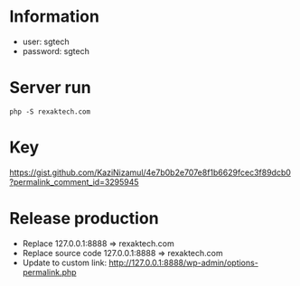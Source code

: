 # Information
- user: sgtech
- password: sgtech

# Server run
```
php -S rexaktech.com
```

# Key
https://gist.github.com/KaziNizamul/4e7b0b2e707e8f1b6629fcec3f89dcb0?permalink_comment_id=3295945

# Release production
- Replace 127.0.0.1:8888 => rexaktech.com
- Replace source code 127.0.0.1:8888 => rexaktech.com
- Update to custom link: http://127.0.0.1:8888/wp-admin/options-permalink.php